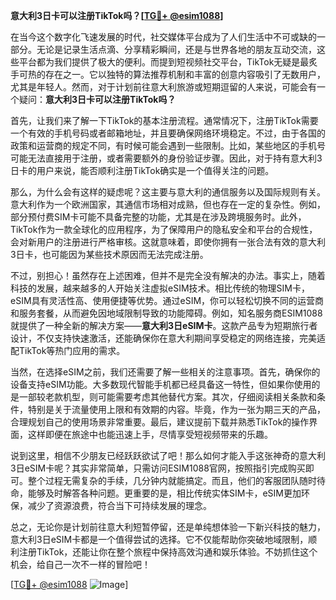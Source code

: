 **意大利3日卡可以注册TikTok吗？[[TG💪+ @esim1088](https://t.me/s/esim1088)]**

在当今这个数字化飞速发展的时代，社交媒体平台成为了人们生活中不可或缺的一部分。无论是记录生活点滴、分享精彩瞬间，还是与世界各地的朋友互动交流，这些平台都为我们提供了极大的便利。而提到短视频社交平台，TikTok无疑是最炙手可热的存在之一。它以独特的算法推荐机制和丰富的创意内容吸引了无数用户，尤其是年轻人。然而，对于计划前往意大利旅游或短期逗留的人来说，可能会有一个疑问：**意大利3日卡可以注册TikTok吗？**

首先，让我们来了解一下TikTok的基本注册流程。通常情况下，注册TikTok需要一个有效的手机号码或者邮箱地址，并且要确保网络环境稳定。不过，由于各国的政策和运营商的规定不同，有时候可能会遇到一些限制。比如，某些地区的手机号可能无法直接用于注册，或者需要额外的身份验证步骤。因此，对于持有意大利3日卡的用户来说，能否顺利注册TikTok确实是一个值得关注的问题。

那么，为什么会有这样的疑虑呢？这主要与意大利的通信服务以及国际规则有关。意大利作为一个欧洲国家，其通信市场相对成熟，但也存在一定的复杂性。例如，部分预付费SIM卡可能不具备完整的功能，尤其是在涉及跨境服务时。此外，TikTok作为一款全球化的应用程序，为了保障用户的隐私安全和平台的合规性，会对新用户的注册进行严格审核。这就意味着，即使你拥有一张合法有效的意大利3日卡，也可能因为某些技术原因而无法完成注册。

不过，别担心！虽然存在上述困难，但并不是完全没有解决的办法。事实上，随着科技的发展，越来越多的人开始关注虚拟eSIM技术。相比传统的物理SIM卡，eSIM具有灵活性高、使用便捷等优势。通过eSIM，你可以轻松切换不同的运营商和服务套餐，从而避免因地域限制导致的功能障碍。例如，知名服务商ESIM1088就提供了一种全新的解决方案——**意大利3日eSIM卡**。这款产品专为短期旅行者设计，不仅支持快速激活，还能确保你在意大利期间享受稳定的网络连接，完美适配TikTok等热门应用的需求。

当然，在选择eSIM之前，我们还需要了解一些相关的注意事项。首先，确保你的设备支持eSIM功能。大多数现代智能手机都已经具备这一特性，但如果你使用的是一部较老款机型，则可能需要考虑其他替代方案。其次，仔细阅读相关条款和条件，特别是关于流量使用上限和有效期的内容。毕竟，作为一张为期三天的产品，合理规划自己的使用场景非常重要。最后，建议提前下载并熟悉TikTok的操作界面，这样即便在旅途中也能迅速上手，尽情享受短视频带来的乐趣。

说到这里，相信不少朋友已经跃跃欲试了吧！那么如何才能入手这张神奇的意大利3日eSIM卡呢？其实非常简单，只需访问ESIM1088官网，按照指引完成购买即可。整个过程无需复杂的手续，几分钟内就能搞定。而且，他们的客服团队随时待命，能够及时解答各种问题。更重要的是，相比传统实体SIM卡，eSIM更加环保，减少了资源浪费，符合当下可持续发展的理念。

总之，无论你是计划前往意大利短暂停留，还是单纯想体验一下新兴科技的魅力，意大利3日eSIM卡都是一个值得尝试的选择。它不仅能帮助你突破地域限制，顺利注册TikTok，还能让你在整个旅程中保持高效沟通和娱乐体验。不妨抓住这个机会，给自己一次不一样的冒险吧！

[[TG💪+ @esim1088](https://t.me/s/esim1088) ![Image](https://i.postimg.cc/4NQfJmqS/Snipaste-2025-05-13-00-14-12.png)]